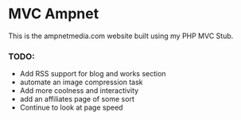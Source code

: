 MVC Ampnet
============

This is the ampnetmedia.com website built using my PHP MVC Stub.


### TODO:

* Add RSS support for blog and works section
* automate an image compression task
* Add more coolness and interactivity
* add an affiliates page of some sort
* Continue to look at page speed 
